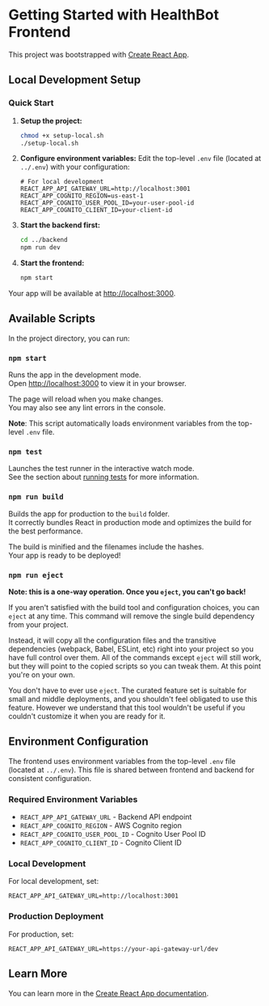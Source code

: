 # Getting Started with HealthBot Frontend

This project was bootstrapped with [Create React App](https://github.com/facebook/create-react-app).

## Local Development Setup

### Quick Start

1. **Setup the project:**
   ```bash
   chmod +x setup-local.sh
   ./setup-local.sh
   ```

2. **Configure environment variables:**
   Edit the top-level `.env` file (located at `../.env`) with your configuration:
   ```env
   # For local development
   REACT_APP_API_GATEWAY_URL=http://localhost:3001
   REACT_APP_COGNITO_REGION=us-east-1
   REACT_APP_COGNITO_USER_POOL_ID=your-user-pool-id
   REACT_APP_COGNITO_CLIENT_ID=your-client-id
   ```

3. **Start the backend first:**
   ```bash
   cd ../backend
   npm run dev
   ```

4. **Start the frontend:**
   ```bash
   npm start
   ```

Your app will be available at [http://localhost:3000](http://localhost:3000).

## Available Scripts

In the project directory, you can run:

### `npm start`

Runs the app in the development mode.\
Open [http://localhost:3000](http://localhost:3000) to view it in your browser.

The page will reload when you make changes.\
You may also see any lint errors in the console.

**Note**: This script automatically loads environment variables from the top-level `.env` file.

### `npm test`

Launches the test runner in the interactive watch mode.\
See the section about [running tests](https://facebook.github.io/create-react-app/docs/running-tests) for more information.

### `npm run build`

Builds the app for production to the `build` folder.\
It correctly bundles React in production mode and optimizes the build for the best performance.

The build is minified and the filenames include the hashes.\
Your app is ready to be deployed!

### `npm run eject`

**Note: this is a one-way operation. Once you `eject`, you can't go back!**

If you aren't satisfied with the build tool and configuration choices, you can `eject` at any time. This command will remove the single build dependency from your project.

Instead, it will copy all the configuration files and the transitive dependencies (webpack, Babel, ESLint, etc) right into your project so you have full control over them. All of the commands except `eject` will still work, but they will point to the copied scripts so you can tweak them. At this point you're on your own.

You don't have to ever use `eject`. The curated feature set is suitable for small and middle deployments, and you shouldn't feel obligated to use this feature. However we understand that this tool wouldn't be useful if you couldn't customize it when you are ready for it.

## Environment Configuration

The frontend uses environment variables from the top-level `.env` file (located at `../.env`). This file is shared between frontend and backend for consistent configuration.

### Required Environment Variables

- `REACT_APP_API_GATEWAY_URL` - Backend API endpoint
- `REACT_APP_COGNITO_REGION` - AWS Cognito region
- `REACT_APP_COGNITO_USER_POOL_ID` - Cognito User Pool ID
- `REACT_APP_COGNITO_CLIENT_ID` - Cognito Client ID

### Local Development

For local development, set:
```env
REACT_APP_API_GATEWAY_URL=http://localhost:3001
```

### Production Deployment

For production, set:
```env
REACT_APP_API_GATEWAY_URL=https://your-api-gateway-url/dev
```

## Learn More

You can learn more in the [Create React App documentation](https://facebook.github.io/create-react-app/docs/getting-started).
